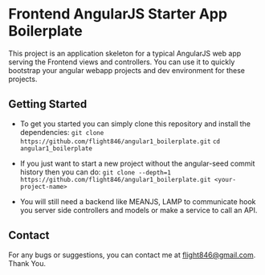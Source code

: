 # Frontend AngularJS Starter App Boilerplate

This project is an application skeleton for a typical AngularJS web app serving the Frontend views and controllers. You can use it to quickly bootstrap your angular webapp projects and dev environment for these projects.

## Getting Started

- To get you started you can simply clone this repository and install the dependencies:
  `git clone https://github.com/flight846/angular1_boilerplate.git`
   `cd angular1_boilerplate`

- If you just want to start a new project without the angular-seed commit history then you can do:
  `git clone --depth=1 https://github.com/flight846/angular1_boilerplate.git <your-project-name>`

- You will still need a backend like MEANJS, LAMP to communicate hook you server side controllers and models or make a service to call an API.

## Contact

For any bugs or suggestions, you can contact me at flight846@gmail.com. Thank You.
